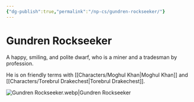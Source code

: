 ```yaml
---
{"dg-publish":true,"permalink":"/np-cs/gundren-rockseeker/"}
---
```


# Gundren Rockseeker
A happy, smiling, and polite dwarf, who is a miner and a tradesman by profession.

He is on friendly terms with [[Characters/Moghul Khan\|Moghul Khan]] and [[Characters/Torebrul Drakechest\|Torebrul Drakechest]].

![Gundren Rockseeker.webp|Gundren Rockseeker](/img/user/Assets/Gundren%20Rockseeker.webp)
